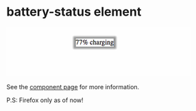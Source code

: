battery-status element
================

![](./bi.gif)

See the [component page](http://hemanth.github.io/web-components/battery-status/index.html) for more information.

P.S: Firefox only as of now! 


